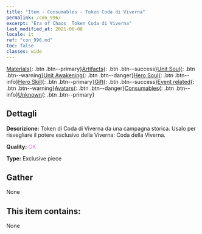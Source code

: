 ```yaml
---
title: "Item - Consumables - Token Coda di Viverna"
permalink: /con_996/
excerpt: "Era of Chaos  Token Coda di Viverna"
last_modified_at: 2021-06-08
locale: it
ref: "con_996.md"
toc: false
classes: wide
---
```

 [Materials](/ItemsIT/){: .btn .btn--primary}[Artifacts](/ItemsIT/Artifacts/){: .btn .btn--success}[Unit Soul](/ItemsIT/UnitSoul/){: .btn .btn--warning}[Unit Awakening](/ItemsIT/UnitAwakening/){: .btn .btn--danger}[Hero Soul](/ItemsIT/HeroSoul/){: .btn .btn--info}[Hero Skill](/ItemsIT/HeroSkill/){: .btn .btn--primary}[Gift](/ItemsIT/Gift/){: .btn .btn--success}[Event related](/ItemsIT/Events/){: .btn .btn--warning}[Avatars](/ItemsIT/Avatars/){: .btn .btn--danger}[Consumables](/ItemsIT/Consumables/){: .btn .btn--info}[Unknown](/ItemsIT/Unknown/){: .btn .btn--primary}

## Dettagli
 **Descrizione:** Token di Coda di Viverna da una campagna storica. Usalo per risvegliare il potere esclusivo della Viverna: Coda della Viverna.

 **Quality:** <span style="color: #DA70D6">OK</span>

 **Type:** Exclusive piece

## Gather

  None

## This item contains:

  None

